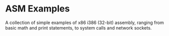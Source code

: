 # ASM Examples

A collection of simple examples of x86 i386 (32-bit) assembly, ranging from basic math and print statements, to system calls and network sockets.